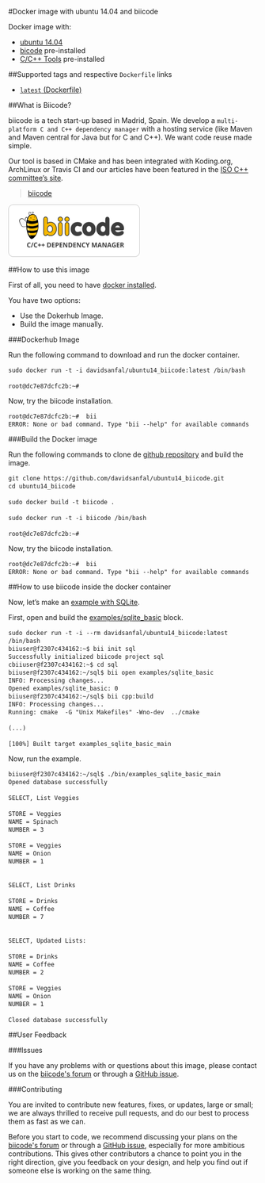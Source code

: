 #Docker image with ubuntu 14.04 and biicode

Docker image with:

*  [ubuntu 14.04](https://registry.hub.docker.com/_/ubuntu/)
*  [bicode](https://www.biicode.com/) pre-installed
*  [C/C++ Tools](http://docs.biicode.com/c++/installation.html#install-c-c-tools) pre-installed

##Supported tags and respective `Dockerfile` links

*  [`latest` (Dockerfile)](https://github.com/davidsanfal/ubuntu14_biicode/blob/master/Dockerfile)

##What is Biicode?

biicode is a tech start-up based in Madrid, Spain. We develop a `multi-platform C and C++ dependency manager` with a hosting service (like Maven and Maven central for Java but for C and C++). We want code reuse made simple.

Our tool is based in CMake and has been integrated with Koding.org, ArchLinux or Travis CI and our articles have been featured in the [ISO C++ committee’s site](http://isocpp.org/blog/2014/09/zeromq-biicode).

> [biicode](https://www.biicode.com/)

![biicode](https://raw.githubusercontent.com/davidsanfal/ubuntu14_biicode/master/docs/biicode-logo.png)

##How to use this image

First of all, you need to have [docker installed](https://docs.docker.com/installation/#installation).

You have two options:

*  Use the Dokerhub Image.
*  Build the image manually.

###Dockerhub Image

Run the following command to download and run the docker container.

```
sudo docker run -t -i davidsanfal/ubuntu14_biicode:latest /bin/bash

root@dc7e87dcfc2b:~#
```
Now, try the biicode installation.

```
root@dc7e87dcfc2b:~#  bii
ERROR: None or bad command. Type "bii --help" for available commands
```

###Build the Docker image

Run the following commands to clone de [github repository](https://github.com/davidsanfal/ubuntu14_biicode) and build the image.

```
git clone https://github.com/davidsanfal/ubuntu14_biicode.git
cd ubuntu14_biicode

sudo docker build -t biicode .

sudo docker run -t -i biicode /bin/bash

root@dc7e87dcfc2b:~#
```

Now, try the biicode installation.

```
root@dc7e87dcfc2b:~#  bii
ERROR: None or bad command. Type "bii --help" for available commands
```

##How to use biicode inside the docker container

Now, let’s make an [example with SQLite](http://docs.biicode.com/c++/examples/sqlite.html).

First, open and build the [examples/sqlite_basic](http://www.biicode.com/examples/sqlite_basic) block.

```
sudo docker run -t -i --rm davidsanfal/ubuntu14_biicode:latest /bin/bash
biiuser@f2307c434162:~$ bii init sql
Successfully initialized biicode project sql
cbiiuser@f2307c434162:~$ cd sql
biiuser@f2307c434162:~/sql$ bii open examples/sqlite_basic
INFO: Processing changes...
Opened examples/sqlite_basic: 0
biiuser@f2307c434162:~/sql$ bii cpp:build
INFO: Processing changes...
Running: cmake  -G "Unix Makefiles" -Wno-dev  ../cmake

(...)

[100%] Built target examples_sqlite_basic_main
```

Now, run the example.

```
biiuser@f2307c434162:~/sql$ ./bin/examples_sqlite_basic_main 
Opened database successfully

SELECT, List Veggies

STORE = Veggies
NAME = Spinach
NUMBER = 3

STORE = Veggies
NAME = Onion
NUMBER = 1


SELECT, List Drinks

STORE = Drinks
NAME = Coffee
NUMBER = 7


SELECT, Updated Lists:

STORE = Drinks
NAME = Coffee
NUMBER = 2

STORE = Veggies
NAME = Onion
NUMBER = 1

Closed database successfully
```

##User Feedback

###Issues

If you have any problems with or questions about this image, please contact us on the [biicode's forum](http://forum.biicode.com/) or through a [GitHub issue](https://github.com/davidsanfal/ubuntu14_biicode/issues).


###Contributing

You are invited to contribute new features, fixes, or updates, large or small; we are always thrilled to receive pull requests, and do our best to process them as fast as we can.

Before you start to code, we recommend discussing your plans on the [biicode's forum](http://forum.biicode.com/) or through a [GitHub issue](https://github.com/davidsanfal/ubuntu14_biicode/issues), especially for more ambitious contributions. This gives other contributors a chance to point you in the right direction, give you feedback on your design, and help you find out if someone else is working on the same thing.
